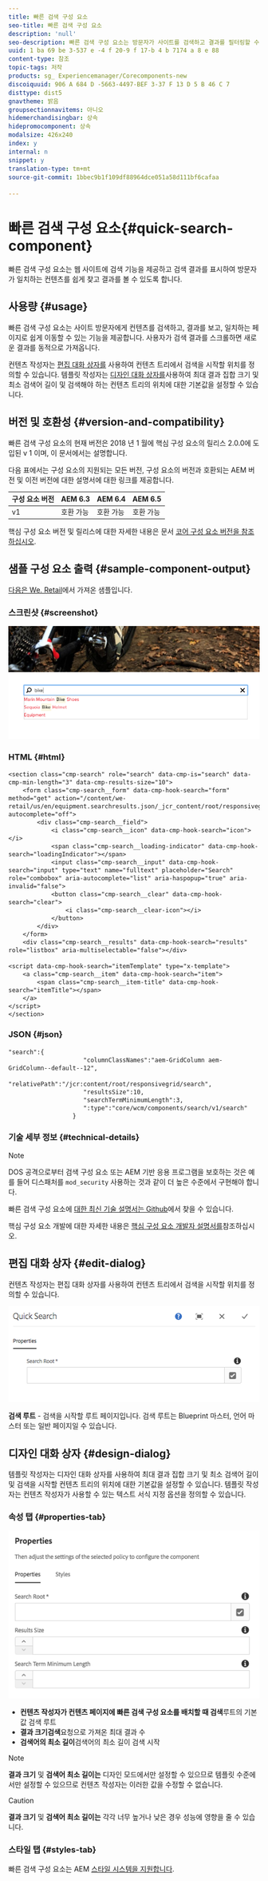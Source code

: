 ```yaml
---
title: 빠른 검색 구성 요소
seo-title: 빠른 검색 구성 요소
description: 'null'
seo-description: 빠른 검색 구성 요소는 방문자가 사이트를 검색하고 결과를 필터링할 수 있도록 검색 결과를 웹 사이트에 제공하고 검색 결과를 제공합니다.
uuid: 1 ba 69 be 3-537 e -4 f 20-9 f 17-b 4 b 7174 a 8 e 88
content-type: 참조
topic-tags: 저작
products: sg_ Experiencemanager/Corecomponents-new
discoiquuid: 906 A 684 D -5663-4497-BEF 3-37 F 13 D 5 B 46 C 7
disttype: dist5
gnavtheme: 밝음
groupsectionnavitems: 아니오
hidemerchandisingbar: 상속
hidepromocomponent: 상속
modalsize: 426x240
index: y
internal: n
snippet: y
translation-type: tm+mt
source-git-commit: 1bbec9b1f109df88964dce051a58d111bf6cafaa

---
```



# 빠른 검색 구성 요소{#quick-search-component}

빠른 검색 구성 요소는 웹 사이트에 검색 기능을 제공하고 검색 결과를 표시하여 방문자가 일치하는 컨텐츠를 쉽게 찾고 결과를 볼 수 있도록 합니다.

## 사용량 {#usage}

빠른 검색 구성 요소는 사이트 방문자에게 컨텐츠를 검색하고, 결과를 보고, 일치하는 페이지로 쉽게 이동할 수 있는 기능을 제공합니다. 사용자가 검색 결과를 스크롤하면 새로운 결과를 동적으로 가져옵니다.

컨텐츠 작성자는 [편집 대화 상자를](#edit-dialog) 사용하여 컨텐츠 트리에서 검색을 시작할 위치를 정의할 수 있습니다. 템플릿 작성자는 [디자인 대화 상자를](#design-dialog)사용하여 최대 결과 집합 크기 및 최소 검색어 길이 및 검색해야 하는 컨텐츠 트리의 위치에 대한 기본값을 설정할 수 있습니다.

## 버전 및 호환성 {#version-and-compatibility}

빠른 검색 구성 요소의 현재 버전은 2018 년 1 월에 핵심 구성 요소의 릴리스 2.0.0에 도입된 v 1 이며, 이 문서에서는 설명합니다.

다음 표에서는 구성 요소의 지원되는 모든 버전, 구성 요소의 버전과 호환되는 AEM 버전 및 이전 버전에 대한 설명서에 대한 링크를 제공합니다.

| 구성 요소 버전 | AEM 6.3 | AEM 6.4 | AEM 6.5 |
|--- |--- |--- |--- |
| v1 | 호환 가능 | 호환 가능 | 호환 가능 |

핵심 구성 요소 버전 및 릴리스에 대한 자세한 내용은 문서 [코어 구성 요소 버전을 참조하십시오](versions.md).

## 샘플 구성 요소 출력 {#sample-component-output}

[다음은 We. Retail](https://helpx.adobe.com/experience-manager/6-5/sites/developing/using/we-retail.html)에서 가져온 샘플입니다.

### 스크린샷 {#screenshot}

![](assets/screen_shot_2018-01-19at094248.png)

### HTML {#html}

```
<section class="cmp-search" role="search" data-cmp-is="search" data-cmp-min-length="3" data-cmp-results-size="10">
    <form class="cmp-search__form" data-cmp-hook-search="form" method="get" action="/content/we-retail/us/en/equipment.searchresults.json/_jcr_content/root/responsivegrid/search" autocomplete="off">
        <div class="cmp-search__field">
            <i class="cmp-search__icon" data-cmp-hook-search="icon"></i>
            <span class="cmp-search__loading-indicator" data-cmp-hook-search="loadingIndicator"></span>
            <input class="cmp-search__input" data-cmp-hook-search="input" type="text" name="fulltext" placeholder="Search" role="combobox" aria-autocomplete="list" aria-haspopup="true" aria-invalid="false">
            <button class="cmp-search__clear" data-cmp-hook-search="clear">
                <i class="cmp-search__clear-icon"></i>
            </button>
        </div>
    </form>
    <div class="cmp-search__results" data-cmp-hook-search="results" role="listbox" aria-multiselectable="false"></div>
    
<script data-cmp-hook-search="itemTemplate" type="x-template">
    <a class="cmp-search__item" data-cmp-hook-search="item">
        <span class="cmp-search__item-title" data-cmp-hook-search="itemTitle"></span>
    </a>
</script>
</section>
```

### JSON {#json}

```
"search":{  
                     "columnClassNames":"aem-GridColumn aem-GridColumn--default--12",
                     "relativePath":"/jcr:content/root/responsivegrid/search",
                     "resultsSize":10,
                     "searchTermMinimumLength":3,
                     ":type":"core/wcm/components/search/v1/search"
                  }
```

### 기술 세부 정보 {#technical-details}

>[!NOTE]
>
>DOS 공격으로부터 검색 구성 요소 또는 AEM 기반 응용 프로그램을 보호하는 것은 예를 들어 디스패처를 `mod_security` 사용하는 것과 같이 더 높은 수준에서 구현해야 합니다.

빠른 검색 구성 요소에 [대한 최신 기술 설명서는 Github](https://github.com/adobe/aem-core-wcm-components/blob/master/content/src/content/jcr_root/apps/core/wcm/components/search/v1/search)에서 찾을 수 있습니다.

핵심 구성 요소 개발에 대한 자세한 내용은 [핵심 구성 요소 개발자 설명서를](developing.md)참조하십시오.

## 편집 대화 상자 {#edit-dialog}

컨텐츠 작성자는 편집 대화 상자를 사용하여 컨텐츠 트리에서 검색을 시작할 위치를 정의할 수 있습니다.

![](assets/screen_shot_2018-04-03at120132.png)

**검색 루트** - 검색을 시작할 루트 페이지입니다. 검색 루트는 Blueprint 마스터, 언어 마스터 또는 일반 페이지일 수 있습니다.

## 디자인 대화 상자 {#design-dialog}

템플릿 작성자는 디자인 대화 상자를 사용하여 최대 결과 집합 크기 및 최소 검색어 길이 및 검색을 시작할 컨텐츠 트리의 위치에 대한 기본값을 설정할 수 있습니다. 템플릿 작성자는 컨텐츠 작성자가 사용할 수 있는 텍스트 서식 지정 옵션을 정의할 수 있습니다.

### 속성 탭 {#properties-tab}

![](assets/screen_shot_2018-04-03at120028.png)

* **컨텐츠 작성자가 컨텐츠 페이지에 빠른 검색 구성 요소를 배치할 때 검색**루트의 기본값 검색 루트
* **결과 크기검색**요청으로 가져온 최대 결과 수
* **검색어의 최소 길이**검색어의 최소 길이
검색 시작

>[!NOTE]
>
>**결과 크기** 및 **검색어 최소 길이는** 디자인 모드에서만 설정할 수 있으므로 템플릿 수준에서만 설정할 수 있으므로 컨텐츠 작성자는 이러한 값을 수정할 수 없습니다.

>[!CAUTION]
>
>**결과 크기** 및 **검색어 최소 길이는** 각각 너무 높거나 낮은 경우 성능에 영향을 줄 수 있습니다.

### 스타일 탭 {#styles-tab}

빠른 검색 구성 요소는 AEM [스타일 시스템을 지원합니다](authoring.md#component-styling).